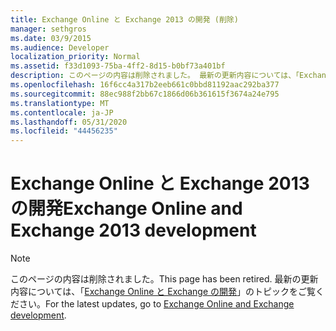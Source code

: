```yaml
---
title: Exchange Online と Exchange 2013 の開発 (削除)
manager: sethgros
ms.date: 03/9/2015
ms.audience: Developer
localization_priority: Normal
ms.assetid: f33d1093-75ba-4ff2-8d15-b0bf73a401bf
description: このページの内容は削除されました。 最新の更新内容については、「Exchange Online と Exchange の開発」のトピックをご覧ください。
ms.openlocfilehash: 16f6cc4a317b2eeb661c0bbd81192aac292ba377
ms.sourcegitcommit: 88ec988f2bb67c1866d06b361615f3674a24e795
ms.translationtype: MT
ms.contentlocale: ja-JP
ms.lasthandoff: 05/31/2020
ms.locfileid: "44456235"
---
```

# <a name="exchange-online-and-exchange-2013-development"></a><span data-ttu-id="e98b9-104">Exchange Online と Exchange 2013 の開発</span><span class="sxs-lookup"><span data-stu-id="e98b9-104">Exchange Online and Exchange 2013 development</span></span>

> [!NOTE] 
> <span data-ttu-id="e98b9-105">このページの内容は削除されました。</span><span class="sxs-lookup"><span data-stu-id="e98b9-105">This page has been retired.</span></span> <span data-ttu-id="e98b9-106">最新の更新内容については、「[Exchange Online と Exchange の開発](exchange-server-development.md)」のトピックをご覧ください。</span><span class="sxs-lookup"><span data-stu-id="e98b9-106">For the latest updates, go to [Exchange Online and Exchange development](exchange-server-development.md).</span></span>

